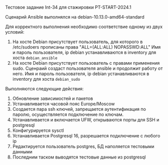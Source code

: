 Тестовое задание Int-34 для стажировки PT-START-2024.1

Сценарий Ansible выполнялся на debian-10.13.0-amd64-standard

Для корректного выполнения необходимо соответствие одному из двух условий:
1. На хосте Debian присутствует пользователь, для которого в /etc/sudoers прописаны права "ALL=(ALL:ALL) NOPASSWD:ALL" 
Имя и пароль пользователя, ip debian устанавливаются в inventory для хоста `debian_ansible`
2. На хосте Debian присутствует пользователь с правами применения sudo. Сценраий создаст пользователя ansible и продолжит работу от него.
Имя и пароль пользователя, ip debian устанавливаются в inventory для хоста `debian_sudo`

Выполняются следующие действия:
1. Обновление зависимостей и пакетов
2. Устанавливается часовой пояс Europe/Moscow
3. Создается пара ssh ключей, запрещается аутентификация по паролю, осуществляется подключение по ключам.
4. Устанавливается и включается UFW, открываются порты для SSH и postgresql
5. Конфигурируется sysctl
6. Устанавливается Postgresql 16, разрешается подключение с любого ip
7. Редактируется пользователь postgres, БД наполяется тестовыми данными
8. Последним таском выводятся тестовые данные из postgresql